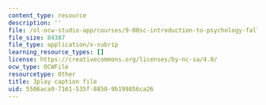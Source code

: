 ```yaml
---
content_type: resource
description: ''
file: /ol-ocw-studio-app/courses/9-00sc-introduction-to-psychology-fall-2011/5506aca97161535f88509b199856ca26_vf1U3Nt3HQk.vtt
file_size: 84387
file_type: application/x-subrip
learning_resource_types: []
license: https://creativecommons.org/licenses/by-nc-sa/4.0/
ocw_type: OCWFile
resourcetype: Other
title: 3play caption file
uid: 5506aca9-7161-535f-8850-9b199856ca26
---
```

